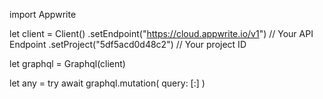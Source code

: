 import Appwrite

let client = Client()
    .setEndpoint("https://cloud.appwrite.io/v1") // Your API Endpoint
    .setProject("5df5acd0d48c2") // Your project ID

let graphql = Graphql(client)

let any = try await graphql.mutation(
    query: [:]
)

